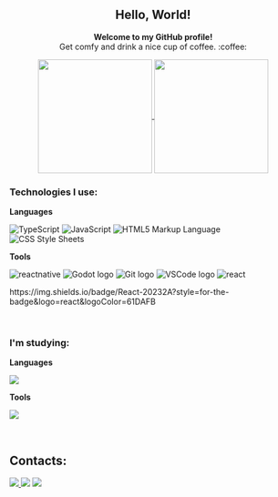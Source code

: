 <div align="center">
  <h2><strong>Hello, World!</strong></h2>
  <p><strong>Welcome to my GitHub profile!</strong> </br>Get comfy and drink a nice cup of coffee. :coffee:</p>
</div>
<div align="center">
  <p>
    <a href="https://github.com/raulguilhermedias/github-readme-stats">
      <img height=200 align="center" src="https://github-readme-stats-three-iota-48.vercel.app/api?username=raulguilhermedias&show_icons=true&theme=holi&include_all_commits=true&card_width=320" />
    </a>
    <a href="https://github.com/raulguilhermedias/github-readme-stats">
      <img height=200 align="center" src="https://github-readme-stats-three-iota-48.vercel.app/api/top-langs/?username=raulguilhermedias&show_icons=true&theme=holi&layout=compact&card_width=320" />
    </a>
  </p>
</div>

<div>
  <h3>Technologies I use: </h3>
  <p><strong>Languages</strong></p>
  <p>
    <img src="https://img.shields.io/badge/TypeScript-007ACC?style=for-the-badge&logo=typescript&logoColor=white" alt="TypeScript">
    <img src="https://img.shields.io/badge/JavaScript-323330?style=for-the-badge&logo=javascript&logoColor=F7DF1E" alt="JavaScript">
    <img src="https://img.shields.io/badge/HTML5-E34F26?style=for-the-badge&logo=html5&logoColor=white" alt="HTML5 Markup Language">
    <img src="https://img.shields.io/badge/CSS3-1572B6?style=for-the-badge&logo=css3&logoColor=white" alt="CSS Style Sheets">
  </p>
  <p><strong>Tools</strong></p>
  <p>
    <img src="https://img.shields.io/badge/React_Native-20232A?style=for-the-badge&logo=react&logoColor=61DAFB" alt="reactnative">
    <img src="https://img.shields.io/badge/Godot-478CBF?style=for-the-badge&logo=GodotEngine&logoColor=white" alt="Godot logo">
    <img src="https://img.shields.io/badge/GIT-E44C30?style=for-the-badge&logo=git&logoColor=white" alt="Git logo">
    <img src="https://img.shields.io/badge/VSCode-0078D4?style=for-the-badge&logo=visual%20studio%20code&logoColor=white" alt="VSCode logo">
    <img src="https://img.shields.io/badge/React-20232A?style=for-the-badge&logo=react&logoColor=61DAFB" alt="react">
  </p>https://img.shields.io/badge/React-20232A?style=for-the-badge&logo=react&logoColor=61DAFB
</div>

&nbsp;

<div>
  <h3>I'm studying: </h3>
  <p><strong>Languages</strong></p>
  <p>
    <img src="https://img.shields.io/badge/C%23-239120?style=for-the-badge&logo=csharp&logoColor=white">
  </p>
  <p><strong>Tools</strong></p>
    <img src="https://img.shields.io/badge/MySQL-005C84?style=for-the-badge&logo=mysql&logoColor=white">
</div>

&nbsp;&nbsp;

## Contacts:

<div> 
<a href="https://www.instagram.com/raulguilhermedias" target="_blank"><img src="https://img.shields.io/badge/-Instagram-%23E4405F?style=for-the-badge&logo=instagram&logoColor=white">
</a>
<a href = "mailto:raulguilhermedias@gmail.com"> <img src="https://img.shields.io/badge/-Gmail-%23333?style=for-the-badge&logo=gmail&logoColor=white" target="_blank"></a>
<a href="https://www.linkedin.com/in/raul-guilherme-47413b278/" target="_blank"><img src="https://img.shields.io/badge/-LinkedIn-%230077B5?style=for-the-badge&logo=linkedin&logoColor=white"  target="_blank"></a> 
</div>&nbsp;&nbsp;

